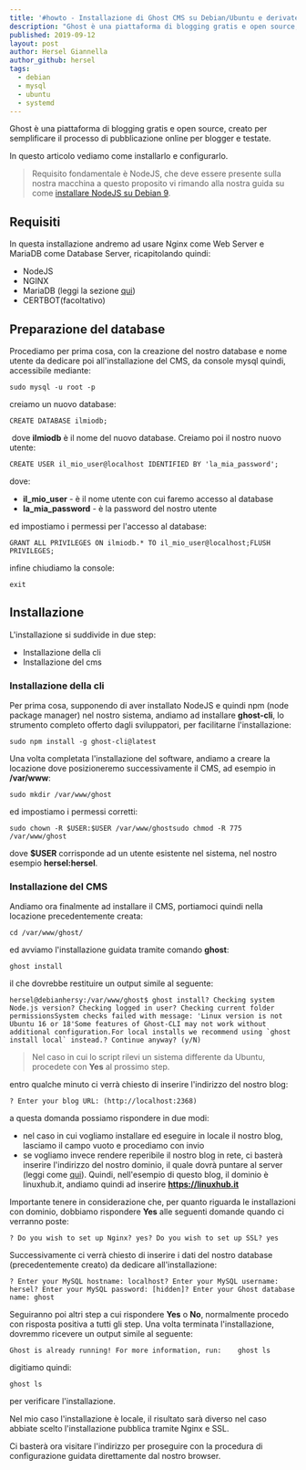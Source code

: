 ```yaml
---
title: '#howto - Installazione di Ghost CMS su Debian/Ubuntu e derivate'
description: "Ghost è una piattaforma di blogging gratis e open source, creato per semplificare il processo di pubblicazione online per blogger e testate."
published: 2019-09-12
layout: post
author: Hersel Giannella
author_github: hersel
tags:
  - debian  
  - mysql  
  - ubuntu  
  - systemd
---
```

Ghost è una piattaforma di blogging gratis e open source, creato per semplificare il processo di pubblicazione online per blogger e testate.

In questo articolo vediamo come installarlo e configurarlo.

> Requisito fondamentale è NodeJS, che deve essere presente sulla nostra macchina a questo proposito vi rimando alla nostra guida su come [installare NodeJS su Debian 9](https://linuxhub.it/article/howto-installare-node-version-manager-nvm-su-debian-9).

## Requisiti

In questa installazione andremo ad usare Nginx come Web Server e MariaDB come Database Server, ricapitolando quindi:

*   NodeJS
*   NGINX
*   MariaDB (leggi la sezione [qui](https://linuxhub.it/article/howto-installare-lamp-su-ubuntu-debian-e-derivate#title4))
*   CERTBOT(facoltativo)

## Preparazione del database

Procediamo per prima cosa, con la creazione del nostro database e nome utente da dedicare poi all'installazione del CMS, da console mysql quindi, accessibile mediante:

    sudo mysql -u root -p

creiamo un nuovo database:

    CREATE DATABASE ilmiodb;

 dove **ilmiodb** è il nome del nuovo database. Creiamo poi il nostro nuovo utente:

    CREATE USER il_mio_user@localhost IDENTIFIED BY 'la_mia_password';

dove:

*   **il_mio_user** - è il nome utente con cui faremo accesso al database
*   **la_mia_password** - è la password del nostro utente

ed impostiamo i permessi per l'accesso al database:

    GRANT ALL PRIVILEGES ON ilmiodb.* TO il_mio_user@localhost;FLUSH PRIVILEGES;

infine chiudiamo la console:

    exit

## Installazione

L'installazione si suddivide in due step:

*   Installazione della cli
*   Installazione del cms

### Installazione della cli

Per prima cosa, supponendo di aver installato NodeJS e quindi npm (node package manager) nel nostro sistema, andiamo ad installare **ghost-cli**, lo strumento completo offerto dagli sviluppatori, per facilitarne l'installazione:

    sudo npm install -g ghost-cli@latest

Una volta completata l'installazione del software, andiamo a creare la locazione dove posizioneremo successivamente il CMS, ad esempio in **/var/www**:

    sudo mkdir /var/www/ghost

ed impostiamo i permessi corretti:

    sudo chown -R $USER:$USER /var/www/ghostsudo chmod -R 775 /var/www/ghost

dove **$USER** corrisponde ad un utente esistente nel sistema, nel nostro esempio **hersel:hersel**.

### Installazione del CMS

Andiamo ora finalmente ad installare il CMS, portiamoci quindi nella locazione precedentemente creata:

    cd /var/www/ghost/

ed avviamo l'installazione guidata tramite comando **ghost**:

    ghost install

il che dovrebbe restituire un output simile al seguente:

    hersel@debianhersy:/var/www/ghost$ ghost install? Checking system Node.js version? Checking logged in user? Checking current folder permissionsSystem checks failed with message: 'Linux version is not Ubuntu 16 or 18'Some features of Ghost-CLI may not work without additional configuration.For local installs we recommend using `ghost install local` instead.? Continue anyway? (y/N)

> Nel caso in cui lo script rilevi un sistema differente da Ubuntu, procedete con **Yes** al prossimo step.

entro qualche minuto ci verrà chiesto di inserire l'indirizzo del nostro blog:

    ? Enter your blog URL: (http://localhost:2368)

a questa domanda possiamo rispondere in due modi:

*   nel caso in cui vogliamo installare ed eseguire in locale il nostro blog, lasciamo il campo vuoto e procediamo con invio
*   se vogliamo invece rendere reperibile il nostro blog in rete, ci basterà inserire l'indirizzo del nostro dominio, il quale dovrà puntare al server (leggi come [qui](https://linuxhub.it/article/howto-puntare-un-dominio-ad-un-ip)). Quindi, nell'esempio di questo blog, il dominio è linuxhub.it, andiamo quindi ad inserire **https://linuxhub.it**

Importante tenere in considerazione che, per quanto riguarda le installazioni con dominio, dobbiamo rispondere **Yes** alle seguenti domande quando ci verranno poste:

    ? Do you wish to set up Nginx? yes? Do you wish to set up SSL? yes

Successivamente ci verrà chiesto di inserire i dati del nostro database (precedentemente creato) da dedicare all'installazione:

    ? Enter your MySQL hostname: localhost? Enter your MySQL username: hersel? Enter your MySQL password: [hidden]? Enter your Ghost database name: ghost

Seguiranno poi altri step a cui rispondere **Yes** o **No**, normalmente procedo con risposta positiva a tutti gli step. Una volta terminata l'installazione, dovremmo ricevere un output simile al seguente:

    Ghost is already running! For more information, run:    ghost ls

digitiamo quindi:

    ghost ls

per verificare l'installazione.

Nel mio caso l'installazione è locale, il risultato sarà diverso nel caso abbiate scelto l'installazione pubblica tramite Nginx e SSL.

Ci basterà ora visitare l'indirizzo per proseguire con la procedura di configurazione guidata direttamente dal nostro browser.
